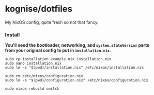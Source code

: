 # kognise/dotfiles

My NixOS config, quite fresh so not that fancy.

### Install

**You'll need the bootloader, networking, and `system.stateVersion` parts from your original config to put in `installation.nix`.**

```
sudo cp installation.example.nix installation.nix
sudo nano installation.nix
sudo ln -s "$(pwd)/installation.nix" /etc/nixos/installation.nix

sudo rm /etc/nixos/configuration.nix
sudo ln -s "$(pwd)/configuration.nix" /etc/nixos/configuration.nix

sudo nixos-rebuild switch
```